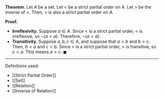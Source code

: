 **Theorem.** Let $A$ be a set. Let $<$ be a strict partial order on $A$. Let $>$ be the inverse of $<$. Then, $>$ is also a strict partial order on $A$.

**Proof.**
- **Irreflexivity.** Suppose $a\in A$. Since $<$ is a strict partial order, $<$ is irreflexive, so $\neg(a<a)$. Therefore, $\neg(a>a)$.
- **Transitivity.** Suppose $a,b,c\in A$, and suppose that $a>b$ and $b>c$. Then, $b<a$ and $c<b$. Since $<$ is a strict partial order, $<$ is transitive, so $c<a$. This means $a>c$. $\blacksquare$

***
Definitions used:
- [[Strict Partial Order]]
- [[Set]]
- [[Relation]]
- [[Inverse of Relation]]